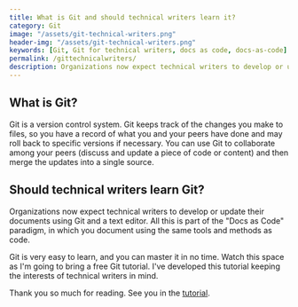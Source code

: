```yaml
---
title: What is Git and should technical writers learn it?
category: Git
image: "/assets/git-technical-writers.png"
header-img: "/assets/git-technical-writers.png"
keywords: [Git, Git for technical writers, docs as code, docs-as-code]
permalink: /gittechnicalwriters/
description: Organizations now expect technical writers to develop or update their documents using Git and a text editor. All this is part of the "Docs Like Code" paradigm, in which you document using the same tools and methods as code.
---
```


## What is Git?

Git is a version control system. Git keeps track of the changes you make to files, so you have a record of what you and your peers have done and may roll back to specific versions if necessary. You can use Git to collaborate among your peers (discuss and update a piece of code or content) and then merge the updates into a single source.

## Should technical writers learn Git?

Organizations now expect technical writers to develop or update their documents using Git and a text editor. All this is part of the "Docs as Code" paradigm, in which you document using the same tools and methods as code.

Git is very easy to learn, and you can master it in no time. Watch this space as I'm going to bring a free Git tutorial. I've developed this tutorial keeping the interests of technical writers in mind.

Thank you so much for reading. See you in the [tutorial](https://gitfortechnicalwriters.beingtechnicalwriter.com).
